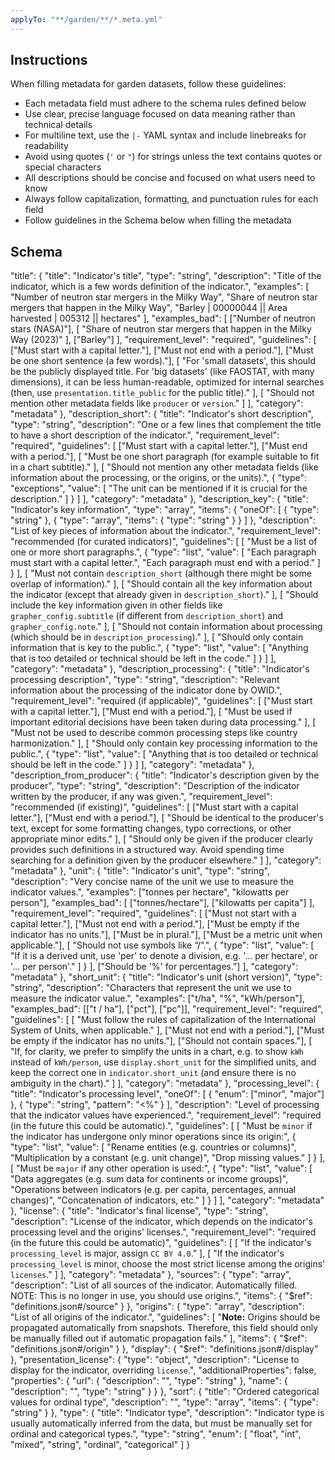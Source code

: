 ```yaml
---
applyTo: "**/garden/**/*.meta.yml"
---
```


## Instructions

When filling metadata for garden datasets, follow these guidelines:

- Each metadata field must adhere to the schema rules defined below
- Use clear, precise language focused on data meaning rather than technical details
- For multiline text, use the `|-` YAML syntax and include linebreaks for readability
- Avoid using quotes (`'` or `"`) for strings unless the text contains quotes or special characters
- All descriptions should be concise and focused on what users need to know
- Always follow capitalization, formatting, and punctuation rules for each field
- Follow guidelines in the Schema below when filling the metadata


## Schema

"title": {
    "title": "Indicator's title",
    "type": "string",
    "description": "Title of the indicator, which is a few words definition of the indicator.",
    "examples": [
    "Number of neutron star mergers in the Milky Way",
    "Share of neutron star mergers that happen in the Milky Way",
    "Barley | 00000044 || Area harvested | 005312 || hectares"
    ],
    "examples_bad": [
    ["Number of neutron stars (NASA)"],
    [
        "Share of neutron star mergers that happen in the Milky Way (2023)"
    ],
    ["Barley"]
    ],
    "requirement_level": "required",
    "guidelines": [
    ["Must start with a capital letter."],
    ["Must not end with a period."],
    ["Must be one short sentence (a few words)."],
    [
        "For 'small datasets', this should be the publicly displayed title. For 'big datasets' (like FAOSTAT, with many dimensions), it can be less human-readable, optimized for internal searches (then, use `presentation.title_public` for the public title)."
    ],
    [
        "Should not mention other metadata fields like `producer` or `version`."
    ]
    ],
    "category": "metadata"
},
"description_short": {
    "title": "Indicator's short description",
    "type": "string",
    "description": "One or a few lines that complement the title to have a short description of the indicator.",
    "requirement_level": "required",
    "guidelines": [
    ["Must start with a capital letter."],
    ["Must end with a period."],
    [
        "Must be one short paragraph (for example suitable to fit in a chart subtitle)."
    ],
    [
        "Should not mention any other metadata fields (like information about the processing, or the origins, or the units).",
        {
        "type": "exceptions",
        "value": [
            "The unit can be mentioned if it is crucial for the description."
        ]
        }
    ]
    ],
    "category": "metadata"
},
"description_key": {
    "title": "Indicator's key information",
    "type": "array",
    "items": {
    "oneOf": [
        {
        "type": "string"
        },
        {
        "type": "array",
        "items": {
            "type": "string"
        }
        }
    ]
    },
    "description": "List of key pieces of information about the indicator.",
    "requirement_level": "recommended (for curated indicators)",
    "guidelines": [
    [
        "Must be a list of one or more short paragraphs.",
        {
        "type": "list",
        "value": [
            "Each paragraph must start with a capital letter.",
            "Each paragraph must end with a period."
        ]
        }
    ],
    [
        "Must not contain `description_short` (although there might be some overlap of information)."
    ],
    [
        "Should contain all the key information about the indicator (except that already given in `description_short`)."
    ],
    [
        "Should include the key information given in other fields like `grapher_config.subtitle` (if different from `description_short`) and `grapher_config.note`."
    ],
    [
        "Should not contain information about processing (which should be in `description_processing`)."
    ],
    [
        "Should only contain information that is key to the public.",
        {
        "type": "list",
        "value": [
            "Anything that is too detailed or technical should be left in the code."
        ]
        }
    ]
    ],
    "category": "metadata"
},
"description_processing": {
    "title": "Indicator's processing description",
    "type": "string",
    "description": "Relevant information about the processing of the indicator done by OWID.",
    "requirement_level": "required (if applicable)",
    "guidelines": [
    ["Must start with a capital letter."],
    ["Must end with a period."],
    [
        "Must be used if important editorial decisions have been taken during data processing."
    ],
    [
        "Must not be used to describe common processing steps like country harmonization."
    ],
    [
        "Should only contain key processing information to the public.",
        {
        "type": "list",
        "value": [
            "Anything that is too detailed or technical should be left in the code."
        ]
        }
    ]
    ],
    "category": "metadata"
},
"description_from_producer": {
    "title": "Indicator's description given by the producer",
    "type": "string",
    "description": "Description of the indicator written by the producer, if any was given.",
    "requirement_level": "recommended (if existing)",
    "guidelines": [
    ["Must start with a capital letter."],
    ["Must end with a period."],
    [
        "Should be identical to the producer's text, except for some formatting changes, typo corrections, or other appropriate minor edits."
    ],
    [
        "Should only be given if the producer clearly provides such definitions in a structured way. Avoid spending time searching for a definition given by the producer elsewhere."
    ]
    ],
    "category": "metadata"
},
"unit": {
    "title": "Indicator's unit",
    "type": "string",
    "description": "Very concise name of the unit we use to measure the indicator values.",
    "examples": ["tonnes per hectare", "kilowatts per person"],
    "examples_bad": [
    ["tonnes/hectare"],
    ["kilowatts per capita"]
    ],
    "requirement_level": "required",
    "guidelines": [
    ["Must not start with a capital letter."],
    ["Must not end with a period."],
    ["Must be empty if the indicator has no units."],
    ["Must be in plural."],
    ["Must be a metric unit when applicable."],
    [
        "Should not use symbols like “/”.",
        {
        "type": "list",
        "value": [
            "If it is a derived unit, use 'per' to denote a division, e.g. '... per hectare', or '... per person'."
        ]
        }
    ],
    ["Should be '%' for percentages."]
    ],
    "category": "metadata"
},
"short_unit": {
    "title": "Indicator's unit (short version)",
    "type": "string",
    "description": "Characters that represent the unit we use to measure the indicator value.",
    "examples": ["t/ha", "%", "kWh/person"],
    "examples_bad": [["t / ha"], ["pct"], ["pc"]],
    "requirement_level": "required",
    "guidelines": [
    [
        "Must follow the rules of capitalization of the International System of Units, when applicable."
    ],
    ["Must not end with a period."],
    ["Must be empty if the indicator has no units."],
    ["Should not contain spaces."],
    [
        "If, for clarity, we prefer to simplify the units in a chart, e.g. to show `kWh` instead of `kWh/person`, use `display.short_unit` for the simplified units, and keep the correct one in `indicator.short_unit` (and ensure there is no ambiguity in the chart)."
    ]
    ],
    "category": "metadata"
},
"processing_level": {
    "title": "Indicator's processing level",
    "oneOf": [
    {
        "enum": ["minor", "major"]
    },
    {
        "type": "string",
        "pattern": "<%"
    }
    ],
    "description": "Level of processing that the indicator values have experienced.",
    "requirement_level": "required (in the future this could be automatic).",
    "guidelines": [
    [
        "Must be `minor` if the indicator has undergone only minor operations since its origin:",
        {
        "type": "list",
        "value": [
            "Rename entities (e.g. countries or columns)",
            "Multiplication by a constant (e.g. unit change)",
            "Drop missing values."
        ]
        }
    ],
    [
        "Must be `major` if any other operation is used:",
        {
        "type": "list",
        "value": [
            "Data aggregates (e.g. sum data for continents or income groups)",
            "Operations between indicators (e.g. per capita, percentages, annual changes)",
            "Concatenation of indicators, etc."
        ]
        }
    ]
    ],
    "category": "metadata"
},
"license": {
    "title": "Indicator's final license",
    "type": "string",
    "description": "License of the indicator, which depends on the indicator's processing level and the origins' licenses.",
    "requirement_level": "required (in the future this could be automatic)",
    "guidelines": [
    [
        "If the indicator's `processing_level` is major, assign `CC BY 4.0`."
    ],
    [
        "If the indicator's `processing_level` is minor, choose the most strict license among the origins' `licenses`."
    ]
    ],
    "category": "metadata"
},
"sources": {
    "type": "array",
    "description": "List of all sources of the indicator. Automatically filled. NOTE: This is no longer in use, you should use origins.",
    "items": {
    "$ref": "definitions.json#/source"
    }
},
"origins": {
    "type": "array",
    "description": "List of all origins of the indicator.",
    "guidelines": [
    "**Note:** Origins should be propagated automatically from snapshots. Therefore, this field should only be manually filled out if automatic propagation fails."
    ],
    "items": {
    "$ref": "definitions.json#/origin"
    }
},
"display": {
    "$ref": "definitions.json#/display"
},
"presentation_license": {
    "type": "object",
    "description": "License to display for the indicator, overriding `license`.",
    "additionalProperties": false,
    "properties": {
    "url": {
        "description": "",
        "type": "string"
    },
    "name": {
        "description": "",
        "type": "string"
    }
    }
},
"sort": {
    "title": "Ordered categorical values for ordinal type",
    "description": "",
    "type": "array",
    "items": {
    "type": "string"
    }
},
"type": {
    "title": "Indicator type",
    "description": "Indicator type is usually automatically inferred from the data, but must be manually set for ordinal and categorical types.",
    "type": "string",
    "enum": [
    "float",
    "int",
    "mixed",
    "string",
    "ordinal",
    "categorical"
    ]
}
